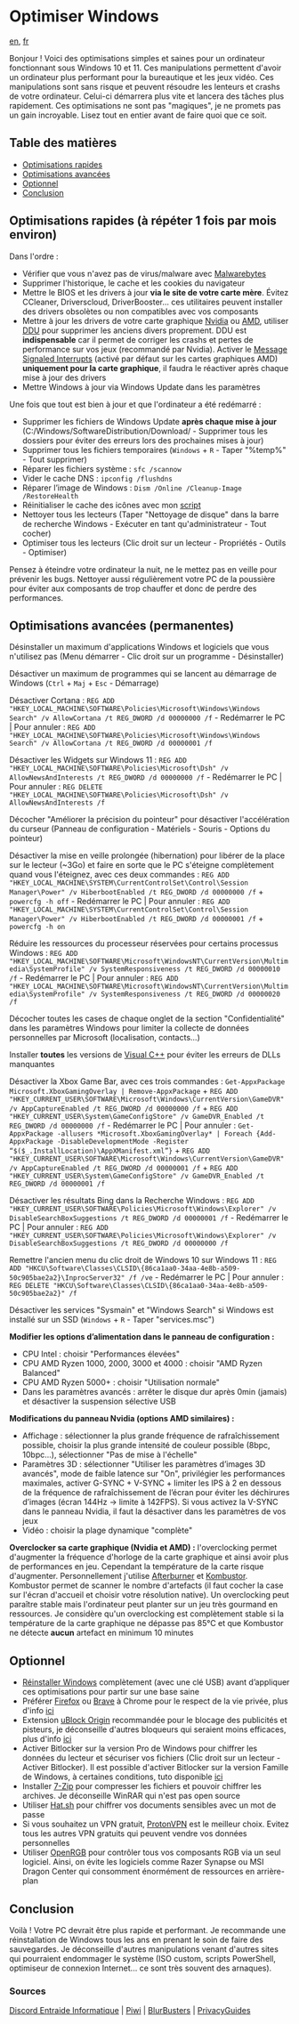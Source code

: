 # Optimiser Windows

[en](/README.md), [fr](/README-FR.md)

Bonjour ! Voici des optimisations simples et saines pour un ordinateur fonctionnant sous Windows 10 et 11. Ces manipulations permettent d'avoir un ordinateur plus performant pour la bureautique et les jeux vidéo. Ces manipulations sont sans risque et peuvent résoudre les lenteurs et crashs de votre ordinateur. Celui-ci démarrera plus vite et lancera des tâches plus rapidement. Ces optimisations ne sont pas "magiques", je ne promets pas un gain incroyable. Lisez tout en entier avant de faire quoi que ce soit.

## Table des matières
- [Optimisations rapides](#optimisations-rapides)
- [Optimisations avancées](#optimisations-avancées)
- [Optionnel](#optionnel)
- [Conclusion](#conclusion)

## Optimisations rapides (à répéter 1 fois par mois environ)
Dans l'ordre :
* Vérifier que vous n'avez pas de virus/malware avec [Malwarebytes](https://fr.malwarebytes.com/)
* Supprimer l'historique, le cache et les cookies du navigateur
* Mettre le BIOS et les drivers à jour **via le site de votre carte mère**. Évitez CCleaner, Driverscloud, DriverBooster... ces utilitaires peuvent installer des drivers obsolètes ou non compatibles avec vos composants
* Mettre à jour les drivers de votre carte graphique [Nvidia](https://www.nvidia.fr/Download/index.aspx?lang=fr) ou [AMD](https://www.amd.com/fr/support), utiliser [DDU](https://www.guru3d.com/files-details/display-driver-uninstaller-download.html) pour supprimer les anciens divers proprement. DDU est **indispensable** car il permet de corriger les crashs et pertes de performance sur vos jeux (recommandé par Nvidia). Activer le [Message Signaled Interrupts](https://www.mediafire.com/file/ewpy1p0rr132thk/MSI_util_v3.zip) (activé par défaut sur les cartes graphiques AMD) **uniquement pour la carte graphique**, il faudra le réactiver après chaque mise à jour des drivers
* Mettre Windows à jour via Windows Update dans les paramètres

Une fois que tout est bien à jour et que l'ordinateur a été redémarré :
* Supprimer les fichiers de Windows Update **après chaque mise à jour** (C:/Windows/SoftwareDistribution/Download/ - Supprimer tous les dossiers pour éviter des erreurs lors des prochaines mises à jour)
* Supprimer tous les fichiers temporaires (`Windows` + `R` - Taper "%temp%" - Tout supprimer)
* Réparer les fichiers système : `sfc /scannow`
* Vider le cache DNS : `ipconfig /flushdns`
* Réparer l’image de Windows : `Dism /Online /Cleanup-Image /RestoreHealth`
* Réinitialiser le cache des icônes avec mon [script](https://github.com/PouletEnSlip/ResetIconCache)
* Nettoyer tous les lecteurs (Taper "Nettoyage de disque" dans la barre de recherche Windows - Exécuter en tant qu'administrateur - Tout cocher)
* Optimiser tous les lecteurs (Clic droit sur un lecteur - Propriétés - Outils - Optimiser)

Pensez à éteindre votre ordinateur la nuit, ne le mettez pas en veille pour prévenir les bugs. Nettoyer aussi régulièrement votre PC de la poussière pour éviter aux composants de trop chauffer et donc de perdre des performances.

## Optimisations avancées (permanentes)
Désinstaller un maximum d'applications Windows et logiciels que vous n'utilisez pas (Menu démarrer - Clic droit sur un programme - Désinstaller)

Désactiver un maximum de programmes qui se lancent au démarrage de Windows (`Ctrl` + `Maj` + `Esc` - Démarrage)

Désactiver Cortana : `REG ADD "HKEY_LOCAL_MACHINE\SOFTWARE\Policies\Microsoft\Windows\Windows Search" /v AllowCortana /t REG_DWORD /d 00000000 /f` - Redémarrer le PC | Pour annuler : `REG ADD "HKEY_LOCAL_MACHINE\SOFTWARE\Policies\Microsoft\Windows\Windows Search" /v AllowCortana /t REG_DWORD /d 00000001 /f`

Désactiver les Widgets sur Windows 11 : `REG ADD "HKEY_LOCAL_MACHINE\SOFTWARE\Policies\Microsoft\Dsh" /v AllowNewsAndInterests /t REG_DWORD /d 00000000 /f` - Redémarrer le PC | Pour annuler : `REG DELETE "HKEY_LOCAL_MACHINE\SOFTWARE\Policies\Microsoft\Dsh" /v AllowNewsAndInterests /f`

Décocher "Améliorer la précision du pointeur" pour désactiver l'accélération du curseur (Panneau de configuration - Matériels - Souris - Options du pointeur)

Désactiver la mise en veille prolongée (hibernation) pour libérer de la place sur le lecteur (~3Go) et faire en sorte que le PC s'éteigne complètement quand vous l'éteignez, avec ces deux commandes : `REG ADD "HKEY_LOCAL_MACHINE\SYSTEM\CurrentControlSet\Control\Session Manager\Power" /v HiberbootEnabled /t REG_DWORD /d 00000000 /f` + `powercfg -h off` - Redémarrer le PC | Pour annuler : `REG ADD "HKEY_LOCAL_MACHINE\SYSTEM\CurrentControlSet\Control\Session Manager\Power" /v HiberbootEnabled /t REG_DWORD /d 00000001 /f` + `powercfg -h on`

Réduire les ressources du processeur réservées pour certains processus Windows : `REG ADD "HKEY_LOCAL_MACHINE\SOFTWARE\Microsoft\WindowsNT\CurrentVersion\Multimedia\SystemProfile" /v SystemResponsiveness /t REG_DWORD /d 00000010 /f` - Redémarrer le PC | Pour annuler : `REG ADD "HKEY_LOCAL_MACHINE\SOFTWARE\Microsoft\WindowsNT\CurrentVersion\Multimedia\SystemProfile" /v SystemResponsiveness /t REG_DWORD /d 00000020 /f`

Décocher toutes les cases de chaque onglet de la section "Confidentialité" dans les paramètres Windows pour limiter la collecte de données personnelles par Microsoft (localisation, contacts...)

Installer **toutes** les versions de [Visual C++](https://www.techpowerup.com/download/visual-c-redistributable-runtime-package-all-in-one/) pour éviter les erreurs de DLLs manquantes

Désactiver la Xbox Game Bar, avec ces trois commandes : `Get-AppxPackage Microsoft.XboxGamingOverlay | Remove-AppxPackage` + `REG ADD "HKEY_CURRENT_USER\SOFTWARE\Microsoft\Windows\CurrentVersion\GameDVR" /v AppCaptureEnabled /t REG_DWORD /d 00000000 /f` + `REG ADD "HKEY_CURRENT_USER\System\GameConfigStore" /v GameDVR_Enabled /t REG_DWORD /d 00000000 /f` - Redémarrer le PC | Pour annuler : `Get-AppxPackage -allusers *Microsoft.XboxGamingOverlay* | Foreach {Add-AppxPackage -DisableDevelopmentMode -Register “$($_.InstallLocation)\AppXManifest.xml”}` + `REG ADD "HKEY_CURRENT_USER\SOFTWARE\Microsoft\Windows\CurrentVersion\GameDVR" /v AppCaptureEnabled /t REG_DWORD /d 00000001 /f` + `REG ADD "HKEY_CURRENT_USER\System\GameConfigStore" /v GameDVR_Enabled /t REG_DWORD /d 00000001 /f`

Désactiver les résultats Bing dans la Recherche Windows : `REG ADD "HKEY_CURRENT_USER\SOFTWARE\Policies\Microsoft\Windows\Explorer" /v DisableSearchBoxSuggestions /t REG_DWORD /d 00000001 /f` - Redémarrer le PC | Pour annuler : `REG ADD "HKEY_CURRENT_USER\SOFTWARE\Policies\Microsoft\Windows\Explorer" /v DisableSearchBoxSuggestions /t REG_DWORD /d 00000000 /f`

Remettre l'ancien menu du clic droit de Windows 10 sur Windows 11 : `REG ADD "HKCU\Software\Classes\CLSID\{86ca1aa0-34aa-4e8b-a509-50c905bae2a2}\InprocServer32" /f /ve` - Redémarrer le PC | Pour annuler : `REG DELETE "HKCU\Software\Classes\CLSID\{86ca1aa0-34aa-4e8b-a509-50c905bae2a2}" /f`

Désactiver les services "Sysmain" et "Windows Search" si Windows est installé sur un SSD (`Windows` + `R` - Taper "services.msc")

**Modifier les options d’alimentation dans le panneau de configuration :**
* CPU Intel : choisir "Performances élevées"
* CPU AMD Ryzen 1000, 2000, 3000 et 4000 : choisir "AMD Ryzen Balanced"
* CPU AMD Ryzen 5000+ : choisir "Utilisation normale"
* Dans les paramètres avancés : arrêter le disque dur après 0min (jamais) et désactiver la suspension sélective USB

**Modifications du panneau Nvidia (options AMD similaires) :**
* Affichage : sélectionner la plus grande fréquence de rafraîchissement possible, choisir la plus grande intensité de couleur possible (8bpc, 10bpc...), sélectionner "Pas de mise à l'échelle"
* Paramètres 3D : sélectionner "Utiliser les paramètres d’images 3D avancés", mode de faible latence sur "On", privilégier les performances maximales, activer G-SYNC + V-SYNC + limiter les IPS à 2 en dessous de la fréquence de rafraîchissement de l’écran pour éviter les déchirures d’images (écran 144Hz → limite à 142FPS). Si vous activez la V-SYNC dans le panneau Nvidia, il faut la désactiver dans les paramètres de vos jeux
* Vidéo : choisir la plage dynamique "complète"

**Overclocker sa carte graphique (Nvidia et AMD) :** l'overclocking permet d'augmenter la fréquence d'horloge de la carte graphique et ainsi avoir plus de performances en jeu. Cependant la température de la carte risque d'augmenter. Personnellement j'utilise [Afterburner](https://www.msi.com/Landing/afterburner/graphics-cards) et [Kombustor](https://msikombustor.com/). Kombustor permet de scanner le nombre d'artefacts (il faut cocher la case sur l'écran d'accueil et choisir votre résolution native). Un overclocking peut paraître stable mais l'ordinateur peut planter sur un jeu très gourmand en ressources. Je considère qu'un overclocking est complètement stable si la température de la carte graphique ne dépasse pas 85°C et que Kombustor ne détecte **aucun** artefact en minimum 10 minutes

## Optionnel
* [Réinstaller Windows](https://www.youtube.com/watch?v=uHOP4UbEGug) complètement (avec une clé USB) avant d’appliquer ces optimisations pour partir sur une base saine
* Préférer [Firefox](https://www.mozilla.org/fr/firefox/new/) ou [Brave](https://brave.com/fr/) à Chrome pour le respect de la vie privée, plus d'info [ici](https://privacytests.org/)
* Extension [uBlock Origin](https://ublockorigin.com/fr) recommandée pour le blocage des publicités et pisteurs, je déconseille d'autres bloqueurs qui seraient moins efficaces, plus d'info [ici](https://adblock-tester.com/)
* Activer Bitlocker sur la version Pro de Windows pour chiffrer les données du lecteur et sécuriser vos fichiers (Clic droit sur un lecteur - Activer Bitlocker). Il est possible d'activer Bitlocker sur la version Famille de Windows, à certaines conditions, tuto disponible [ici](https://lecrabeinfo.net/activer-le-chiffrement-de-lappareil-bitlocker-sur-windows-10-famille.html)
* Installer [7-Zip](https://www.7-zip.org/) pour compresser les fichiers et pouvoir chiffrer les archives. Je déconseille WinRAR qui n'est pas open source
* Utiliser [Hat.sh](https://hat.sh/) pour chiffrer vos documents sensibles avec un mot de passe
* Si vous souhaitez un VPN gratuit, [ProtonVPN](https://protonvpn.com/download) est le meilleur choix. Evitez tous les autres VPN gratuits qui peuvent vendre vos données personnelles
* Utiliser [OpenRGB](https://gitlab.com/CalcProgrammer1/OpenRGB) pour contrôler tous vos composants RGB via un seul logiciel. Ainsi, on évite les logiciels comme Razer Synapse ou MSI Dragon Center qui consomment énormément de ressources en arrière-plan

## Conclusion
Voilà ! Votre PC devrait être plus rapide et performant. Je recommande une réinstallation de Windows tous les ans en prenant le soin de faire des sauvegardes. Je déconseille d'autres manipulations venant d'autres sites qui pourraient endommager le système (ISO custom, scripts PowerShell, optimiseur de connexion Internet... ce sont très souvent des arnaques).

### Sources
[Discord Entraide Informatique](https://discord.gg/WMsR7dT) | [Piwi](https://github.com/Piwielle) | [BlurBusters](https://blurbusters.com/) | [PrivacyGuides](https://privacyguides.org/)
